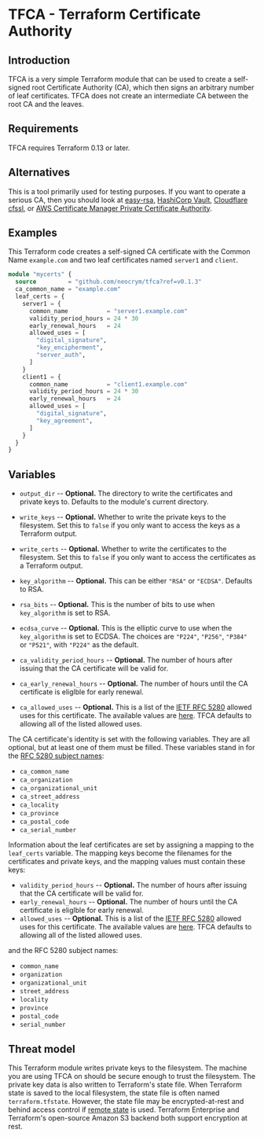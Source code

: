 # TFCA - Terraform Certificate Authority

## Introduction

TFCA is a very simple Terraform module that can be used to create a self-signed root Certificate Authority (CA), which then signs an arbitrary number of leaf certificates. TFCA does not create an intermediate CA between the root CA and the leaves.

## Requirements

TFCA requires Terraform 0.13 or later.
## Alternatives

This is a tool primarily used for testing purposes. If you want to operate a serious CA, then you should look at [easy-rsa](https://github.com/OpenVPN/easy-rsa), [HashiCorp Vault](https://www.vaultproject.io/), [Cloudflare cfssl](https://github.com/cloudflare/cfssl), or [AWS Certificate Manager Private Certificate Authority](https://aws.amazon.com/certificate-manager/private-certificate-authority/).

## Examples

This Terraform code creates a self-signed CA certificate with the Common Name `example.com` and two leaf certificates named `server1` and `client`.

```terraform
module "mycerts" {
  source         = "github.com/neocrym/tfca?ref=v0.1.3"
  ca_common_name = "example.com"
  leaf_certs = {
    server1 = {
      common_name           = "server1.example.com"
      validity_period_hours = 24 * 30
      early_renewal_hours   = 24
      allowed_uses = [
        "digital_signature",
        "key_encipherment",
        "server_auth",
      ]
    }
    client1 = {
      common_name           = "client1.example.com"
      validity_period_hours = 24 * 30
      early_renewal_hours   = 24
      allowed_uses = [
        "digital_signature",
        "key_agreement",
      ]
    }
  }
}
```

## Variables

 - `output_dir` -- **Optional.** The directory to write the certificates and private keys to. Defaults to the module's current directory.
 - `write_keys` -- **Optional.** Whether to write the private keys to the filesystem. Set this to `false` if you only want to access the keys as a Terraform output.
 - `write_certs` -- **Optional.** Whether to write the certificates to the filesystem. Set this to `false` if you only want to access the certificates as a Terraform output.
 - `key_algorithm` -- **Optional.** This can be either `"RSA"` or `"ECDSA"`. Defaults to RSA.
 - `rsa_bits` -- **Optional.** This is the number of bits to use when `key_algorithm` is set to RSA.
 - `ecdsa_curve` -- **Optional.** This is the elliptic curve to use when the `key_algorithm` is set to ECDSA. The choices are `"P224"`, `"P256"`, `"P384"` or `"P521"`, with `"P224"` as the default.

 - `ca_validity_period_hours` -- **Optional.** The number of hours after issuing that the CA certificate will be valid for.
 - `ca_early_renewal_hours` -- **Optional.** The number of hours until the CA certificate is eliglble for early renewal.
 - `ca_allowed_uses` -- **Optional.** This is a list of the [IETF RFC 5280](https://tools.ietf.org/html/rfc5280) allowed uses for this certificate. The available values are [here](https://registry.terraform.io/providers/hashicorp/tls/3.0.0/docs/resources/self_signed_cert). TFCA defaults to allowing all of the listed allowed uses.

The CA certificate's identity is set with the following variables. They are all optional, but at least one of them must be filled. These variables stand in for the [RFC 5280 subject names](https://tools.ietf.org/html/rfc5280#section-4.1.2.6):
 - `ca_common_name`
 - `ca_organization`
 - `ca_organizational_unit`
 - `ca_street_address`
 - `ca_locality`
 - `ca_province`
 - `ca_postal_code`
 - `ca_serial_number`

Information about the leaf certificates are set by assigning a mapping to the `leaf_certs` variable. The mapping keys become the filenames for the certificates and private keys, and the mapping values must contain these keys:
 - `validity_period_hours` -- **Optional.** The number of hours after issuing that the CA certificate will be valid for.
 - `early_renewal_hours` -- **Optional.** The number of hours until the CA certificate is eliglble for early renewal.
 - `allowed_uses` -- **Optional.** This is a list of the [IETF RFC 5280](https://tools.ietf.org/html/rfc5280) allowed uses for this certificate. The available values are [here](https://registry.terraform.io/providers/hashicorp/tls/3.0.0/docs/resources/self_signed_cert). TFCA defaults to allowing all of the listed allowed uses.

and the RFC 5280 subject names:
 - `common_name`
 - `organization`
 - `organizational_unit`
 - `street_address`
 - `locality`
 - `province`
 - `postal_code`
 - `serial_number`

## Threat model

This Terraform module writes private keys to the filesystem. The machine you are using TFCA on should be secure enough to trust the filesystem. The private key data is also written to Terraform's state file. When Terraform state is saved to the local filesystem, the state file is often named `terraform.tfstate`. However, the state file may be encrypted-at-rest and behind access control if [remote state](https://www.terraform.io/docs/state/sensitive-data.html) is used. Terraform Enterprise and Terraform's open-source Amazon S3 backend both support encryption at rest.
